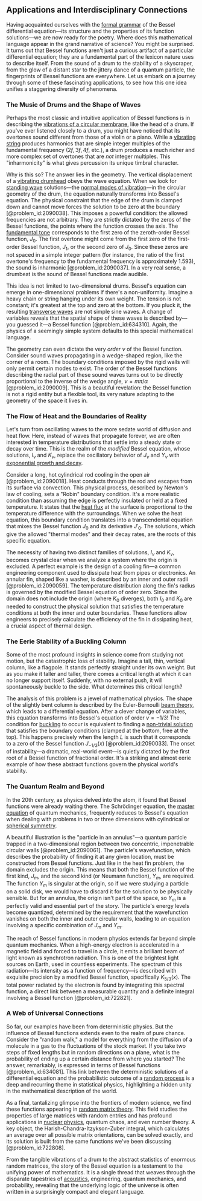 ## Applications and Interdisciplinary Connections

Having acquainted ourselves with the [formal grammar](@article_id:272922) of the Bessel differential equation—its structure and the properties of its function solutions—we are now ready for the poetry. Where does this mathematical language appear in the grand narrative of science? You might be surprised. It turns out that Bessel functions aren't just a curious artifact of a particular differential equation; they are a fundamental part of the lexicon nature uses to describe itself. From the sound of a drum to the stability of a skyscraper, from the glow of a distant star to the jittery dance of a quantum particle, the fingerprints of Bessel functions are everywhere. Let us embark on a journey through some of these fascinating applications, to see how this one idea unifies a staggering diversity of phenomena.

### The Music of Drums and the Shape of Waves

Perhaps the most classic and intuitive application of Bessel functions is in describing the [vibrations of a circular membrane](@article_id:169374), like the head of a drum. If you've ever listened closely to a drum, you might have noticed that its overtones sound different from those of a violin or a piano. While a [vibrating string](@article_id:137962) produces harmonics that are simple integer multiples of the fundamental frequency ($2f, 3f, 4f$, etc.), a drum produces a much richer and more complex set of overtones that are *not* integer multiples. This "inharmonicity" is what gives percussion its unique timbral character.

Why is this so? The answer lies in the geometry. The vertical displacement of a [vibrating drumhead](@article_id:175992) obeys the wave equation. When we look for [standing wave](@article_id:260715) solutions—the [normal modes of vibration](@article_id:140789)—in the circular geometry of the drum, the equation naturally transforms into Bessel's equation. The physical constraint that the edge of the drum is clamped down and cannot move forces the solution to be zero at the boundary [@problem_id:2090038]. This imposes a powerful condition: the allowed frequencies are not arbitrary. They are strictly dictated by the zeros of the Bessel functions, the points where the function crosses the axis. The [fundamental tone](@article_id:181668) corresponds to the first zero of the zeroth-order Bessel function, $J_0$. The first overtone might come from the first zero of the first-order Bessel function, $J_1$, or the second zero of $J_0$. Since these zeros are not spaced in a simple integer pattern (for instance, the ratio of the first overtone's frequency to the fundamental frequency is approximately 1.593), the sound is inharmonic [@problem_id:2090037]. In a very real sense, a drumbeat is the sound of Bessel functions made audible.

This idea is not limited to two-dimensional drums. Bessel's equation can emerge in one-dimensional problems if there's a non-uniformity. Imagine a heavy chain or string hanging under its own weight. The tension is not constant; it's greatest at the top and zero at the bottom. If you pluck it, the resulting [transverse waves](@article_id:269033) are not simple sine waves. A change of variables reveals that the spatial shape of these waves is described by—you guessed it—a Bessel function [@problem_id:634310]. Again, the physics of a seemingly simple system defaults to this special mathematical language.

The geometry can even dictate the very *order* $\nu$ of the Bessel function. Consider sound waves propagating in a wedge-shaped region, like the corner of a room. The boundary conditions imposed by the rigid walls will only permit certain modes to exist. The order of the Bessel functions describing the radial part of these sound waves turns out to be directly proportional to the inverse of the wedge angle, $\nu = m\pi/\alpha$ [@problem_id:2090009]. This is a beautiful revelation: the Bessel function is not a rigid entity but a flexible tool, its very nature adapting to the geometry of the space it lives in.

### The Flow of Heat and the Boundaries of Reality

Let's turn from oscillating waves to the more sedate world of diffusion and heat flow. Here, instead of waves that propagate forever, we are often interested in temperature distributions that settle into a steady state or decay over time. This is the realm of the *modified* Bessel equation, whose solutions, $I_\nu$ and $K_\nu$, replace the oscillatory behavior of $J_\nu$ and $Y_\nu$ with [exponential growth and decay](@article_id:268011).

Consider a long, hot cylindrical rod cooling in the open air [@problem_id:2090018]. Heat conducts through the rod and escapes from its surface via convection. This physical process, described by Newton's law of cooling, sets a "Robin" boundary condition. It's a more realistic condition than assuming the edge is perfectly insulated or held at a fixed temperature. It states that the [heat flux](@article_id:137977) at the surface is proportional to the temperature difference with the surroundings. When we solve the heat equation, this boundary condition translates into a transcendental equation that mixes the Bessel function $J_0$ and its derivative $J'_0$. The solutions, which give the allowed "thermal modes" and their decay rates, are the roots of this specific equation.

The necessity of having two distinct families of solutions, $I_\nu$ and $K_\nu$, becomes crystal clear when we analyze a system where the origin is excluded. A perfect example is the design of a cooling fin—a common engineering component used to dissipate heat from pipes or electronics. An annular fin, shaped like a washer, is described by an inner and outer radii [@problem_id:2090059]. The temperature distribution along the fin's radius is governed by the modified Bessel equation of order zero. Since the domain does not include the origin (where $K_0$ diverges), both $I_0$ and $K_0$ are needed to construct the physical solution that satisfies the temperature conditions at both the inner and outer boundaries. These functions allow engineers to precisely calculate the efficiency of the fin in dissipating heat, a crucial aspect of thermal design.

### The Eerie Stability of a Buckling Column

Some of the most profound insights in science come from studying not motion, but the catastrophic loss of stability. Imagine a tall, thin, vertical column, like a flagpole. It stands perfectly straight under its own weight. But as you make it taller and taller, there comes a critical length at which it can no longer support itself. Suddenly, with no external push, it will spontaneously buckle to the side. What determines this critical length?

The analysis of this problem is a jewel of mathematical physics. The shape of the slightly bent column is described by the Euler-Bernoulli [beam theory](@article_id:175932), which leads to a differential equation. After a clever change of variables, this equation transforms into Bessel's equation of order $\nu = -1/3$! The condition for [buckling](@article_id:162321) to occur is equivalent to finding a [non-trivial solution](@article_id:149076) that satisfies the boundary conditions (clamped at the bottom, free at the top). This happens precisely when the length $L$ is such that it corresponds to a zero of the Bessel function $J_{-1/3}(x)$ [@problem_id:2090033]. The onset of instability—a dramatic, real-world event—is quietly dictated by the first root of a Bessel function of fractional order. It's a striking and almost eerie example of how these abstract functions govern the physical world's stability.

### The Quantum Realm and Beyond

In the 20th century, as physics delved into the atom, it found that Bessel functions were already waiting there. The Schrödinger equation, the [master equation](@article_id:142465) of quantum mechanics, frequently reduces to Bessel's equation when dealing with problems in two or three dimensions with cylindrical or [spherical symmetry](@article_id:272358).

A beautiful illustration is the "particle in an annulus"—a quantum particle trapped in a two-dimensional region between two concentric, impenetrable circular walls [@problem_id:2090061]. The particle's wavefunction, which describes the probability of finding it at any given location, must be constructed from Bessel functions. Just like in the heat fin problem, the domain excludes the origin. This means that both the Bessel function of the first kind, $J_m$, and the second kind (or Neumann function), $Y_m$, are required. The function $Y_m$ is singular at the origin, so if we were studying a particle on a solid disk, we would have to discard it for the solution to be physically sensible. But for an annulus, the origin isn't part of the space, so $Y_m$ is a perfectly valid and essential part of the story. The particle's energy levels become quantized, determined by the requirement that the wavefunction vanishes on both the inner and outer circular walls, leading to an equation involving a specific combination of $J_m$ and $Y_m$.

The reach of Bessel functions in modern physics extends far beyond simple quantum mechanics. When a high-energy electron is accelerated in a magnetic field and forced to travel in a circle, it emits a brilliant beam of light known as synchrotron radiation. This is one of the brightest light sources on Earth, used in countless experiments. The spectrum of this radiation—its intensity as a function of frequency—is described with exquisite precision by a modified Bessel function, specifically $K_{5/3}(x)$. The total power radiated by the electron is found by integrating this spectral function, a direct link between a measurable quantity and a definite integral involving a Bessel function [@problem_id:722821].

### A Web of Universal Connections

So far, our examples have been from deterministic physics. But the influence of Bessel functions extends even to the realm of pure chance. Consider the "random walk," a model for everything from the diffusion of a molecule in a gas to the fluctuations of the stock market. If you take two steps of fixed lengths but in random directions on a plane, what is the probability of ending up a certain distance from where you started? The answer, remarkably, is expressed in terms of Bessel functions [@problem_id:634081]. This link between the deterministic solutions of a differential equation and the probabilistic outcome of a [random process](@article_id:269111) is a deep and recurring theme in statistical physics, highlighting a hidden unity in the mathematical description of the world.

As a final, tantalizing glimpse into the frontiers of modern science, we find these functions appearing in [random matrix theory](@article_id:141759). This field studies the properties of large matrices with random entries and has profound applications in [nuclear physics](@article_id:136167), quantum chaos, and even number theory. A key object, the Harish-Chandra-Itzykson-Zuber integral, which calculates an average over all possible matrix orientations, can be solved exactly, and its solution is built from the same functions we've been discussing [@problem_id:722808].

From the tangible vibrations of a drum to the abstract statistics of enormous random matrices, the story of the Bessel equation is a testament to the unifying power of mathematics. It is a single thread that weaves through the disparate tapestries of [acoustics](@article_id:264841), engineering, quantum mechanics, and probability, revealing that the underlying logic of the universe is often written in a surprisingly compact and elegant language.